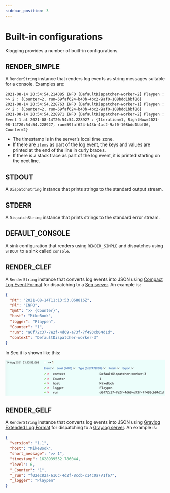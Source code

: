 ```yaml
---
sidebar_position: 3
---
```


# Built-in configurations

Klogging provides a number of built-in configurations.

## RENDER_SIMPLE

A `RenderString` instance that renders log events as string messages suitable for a
console. Examples are:

```
2021-08-14 20:54:54.214085 INFO [DefaultDispatcher-worker-2] Playpen : >> 2 : {Counter=2, run=59faf624-b43b-4bc2-9af0-108bdd1bbf86}
2021-08-14 20:54:54.228763 INFO [DefaultDispatcher-worker-1] Playpen : << 2 : {Counter=2, run=59faf624-b43b-4bc2-9af0-108bdd1bbf86}
2021-08-14 20:54:54.228971 INFO [DefaultDispatcher-worker-2] Playpen : Event 1 at 2021-08-14T20:54:54.228927 : {Iteration=1, RightNow=2021-08-14T20:54:54.228927, run=59faf624-b43b-4bc2-9af0-108bdd1bbf86, Counter=2}
```

- The timestamp is in the server’s local time zone.
- If there are `items` as part of the [log event](../concepts/log-events), the keys and values are printed at the end of
  the line in curly braces.
- If there is a stack trace as part of the log event, it is printed starting on the next line.

## STDOUT

A `DispatchString` instance that prints strings to the standard output stream.

## STDERR

A `DispatchString` instance that prints strings to the standard error stream.

## DEFAULT_CONSOLE

A sink configuration that renders using `RENDER_SIMPLE` and dispatches using `STDOUT` to a sink called `console`.

## RENDER_CLEF

A `RenderString` instance that converts log events into JSON using
[Compact Log Event Format](https://docs.datalust.co/docs/posting-raw-events#compact-json-format) for
dispatching to a [Seq server](https://datalust.co/seq).
An example is:

```json
{
  "@t": "2021-08-14T11:13:53.068816Z",
  "@l": "INFO",
  "@mt": ">> {Counter}",
  "host": "MikeBook",
  "logger": "Playpen",
  "Counter": "1",
  "run": "a6f72c37-7e2f-4d69-a73f-7f493cb04d1d",
  "context": "DefaultDispatcher-worker-3"
}
```

In Seq it is shown like this:

![](../../static/img/clef-json-in-seq.png)

## RENDER_GELF

A `RenderString` instance that converts log events into JSON using
[Graylog Extended Log Format](https://docs.graylog.org/en/latest/pages/gelf.html#gelf-payload-specification)
for dispatching to a [Graylog server](https://www.graylog.org).
An example is:

```json
{
  "version": "1.1",
  "host": "MikeBook",
  "short_message": ">> 1",
  "timestamp": 1628939552.786044,
  "level": 6,
  "_Counter": "1",
  "_run": "f02ec82a-616c-4d2f-8ccb-c14c0a771f67",
  "_logger": "Playpen"
}
```
